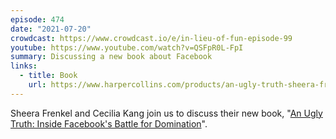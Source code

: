 ```yaml
---
episode: 474
date: "2021-07-20"
crowdcast: https://www.crowdcast.io/e/in-lieu-of-fun-episode-99
youtube: https://www.youtube.com/watch?v=QSFpR0L-FpI
summary: Discussing a new book about Facebook
links:
  - title: Book
    url: https://www.harpercollins.com/products/an-ugly-truth-sheera-frenkelcecilia-Kang
---
```

Sheera Frenkel and Cecilia Kang join us to discuss their new book, "[An Ugly Truth: Inside Facebook's Battle for Domination][book]".

[book]: https://www.harpercollins.com/products/an-ugly-truth-sheera-frenkelcecilia-Kang

